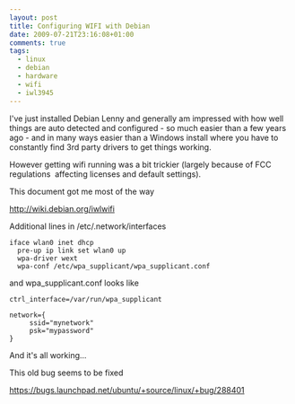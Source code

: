 ```yaml
---
layout: post
title: Configuring WIFI with Debian
date: 2009-07-21T23:16:08+01:00
comments: true
tags:
  - linux
  - debian
  - hardware
  - wifi
  - iwl3945
---
```


I've just installed Debian Lenny and generally am impressed with how well things are auto detected and configured - so much easier than a few years ago - and in many ways easier than a Windows install where you have to constantly find 3rd party drivers to get things working.

However getting wifi running was a bit trickier (largely because of FCC regulations  affecting licenses and default settings).

This document got me most of the way

http://wiki.debian.org/iwlwifi

Additional lines in /etc/.network/interfaces

```
iface wlan0 inet dhcp
  pre-up ip link set wlan0 up
  wpa-driver wext
  wpa-conf /etc/wpa_supplicant/wpa_supplicant.conf

```

and wpa_supplicant.conf looks like

```
ctrl_interface=/var/run/wpa_supplicant

network={
     ssid="mynetwork"
     psk="mypassword"
}
```

And it's all working...

This old bug seems to be fixed

https://bugs.launchpad.net/ubuntu/+source/linux/+bug/288401
